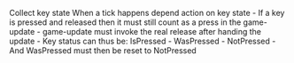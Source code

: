 
Collect key state
When a tick happens depend action on key state
    - If a key is pressed and released then it must still count as a press in the game-update
    - game-update must invoke the real release after handing the update
    - Key status can thus be: IsPressed - WasPressed - NotPressed
        - And WasPressed must then be reset to NotPressed

